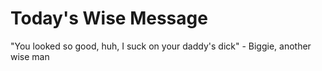 # Today's Wise Message

"You looked so good, huh, I suck on your daddy's dick" - Biggie, another wise man

